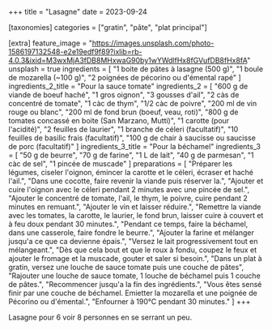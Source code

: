 +++
title = "Lasagne"
date = 2023-09-24

[taxonomies]
categories = ["gratin", "pâte", "plat principal"]

[extra]
feature_image = "https://images.unsplash.com/photo-1586197132548-e2e19edf9f89?ixlib=rb-4.0.3&ixid=M3wxMjA3fDB8MHxwaG90by1wYWdlfHx8fGVufDB8fHx8fA"
unsplash = true
ingredients = [
  "1 boite de pâtes à lasagne (500 g)",
  "1 boule de mozarella (~100 g)",
  "2 poignées de pécorino ou d'émental rapé"
]
ingredients_2_title = "Pour la sauce tomate"
ingredients_2 = [
  "600 g de viande de boeuf haché",
  "1 gros oignon",
  "3 gousses d'ail",
  "2 càs de concentré de tomate",
  "1 càc de thym",
  "1/2 càc de poivre",
  "200 ml de vin rouge ou blanc",
  "200 ml de fond brun (boeuf, veau, roti)",
  "800 g de tomates concassé en boite (San Marzano, Mutti)",
  "1 carotte (pour l'acidité)",
  "2 feuilles de laurier",
  "1 branche de céleri (facultatif)",
  "10 feuilles de basilic frais (facultatif)",
  "100 g de chair à saucisse ou saucisse de porc (facultatif)"
]
ingredients_3_title = "Pour la béchamel"
ingredients_3 = [
  "50 g de beurre",
  "70 g de farine",
  "1 L de lait",
  "40 g de parmesan",
  "1 càc de sel",
  "1 pincée de muscade"
]
preparations = [
  "Préparer les légumes, ciseler l'oignon, émincer la carotte et le céleri, écraser et haché l'ail.",
  "Dans une cocotte, faire revenir la viande puis réserver la.",
  "Ajouter et cuire l'oignon avec le céleri pendant 2 minutes avec une pincée de sel.",
  "Ajouter le concentré de tomate, l'ail, le thym, le poivre, cuire pendant 2 minutes en remuant.",
  "Ajouter le vin et laisser réduire.",
  "Remettre la viande avec les tomates, la carotte, le laurier, le fond brun, laisser cuire à couvert et à feu doux pendant 30 minutes.",
  "Pendant ce temps, faire la béchamel, dans une casserole, faire fondre le beurre.",
  "Ajouter la farine et mélanger jusqu'a ce que ca devienne épais.",
  "Versez le lait progressivement tout en mélangeant.",
  "Dès que cela bout et que le roux à fondu, coupez le feux et ajouter le fromage et la muscade, gouter et saler si besoin.",
  "Dans un plat à gratin, versez une louche de sauce tomate puis une couche de pâtes",
  "Rajouter une louche de sauce tomate, 1 louche de béchamel puis 1 couche de pâtes.",
  "Recommencer jusqu'a la fin des ingrédients.",
  "Vous êtes sensé finir par une couche de béchamel. Emietter la mozarella et une poignée de Pécorino ou d'émental.",
  "Enfourner à 190°C pendant 30 minutes."
]
+++

Lasagne pour 6 voir 8 personnes en se serrant un peu.
